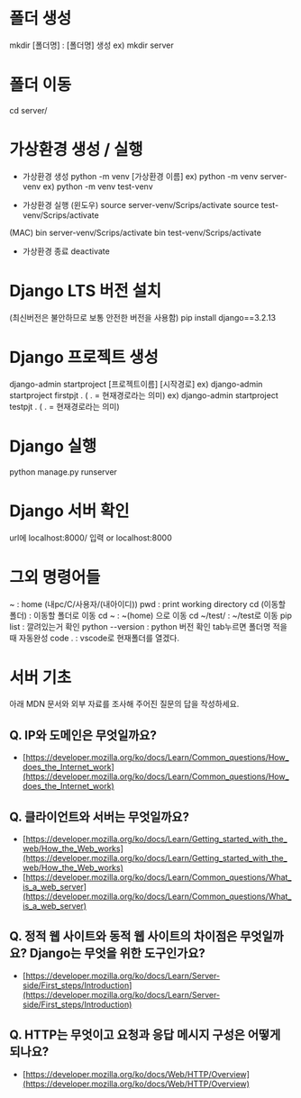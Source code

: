 # 폴더 생성
mkdir [폴더명] : [폴더명] 생성
ex) mkdir server

# 폴더 이동
cd server/

# 가상환경 생성 / 실행

- 가상환경 생성
python -m venv [가상환경 이름]
ex) python -m venv server-venv
ex) python -m venv test-venv

- 가상환경 실행
(윈도우)
source server-venv/Scrips/activate
source test-venv/Scrips/activate

(MAC)
bin server-venv/Scrips/activate
bin test-venv/Scrips/activate

- 가상환경 종료
deactivate

# Django LTS 버전 설치
(최신버전은 불안하므로 보통 안전한 버전을 사용함)
pip install django==3.2.13

# Django 프로젝트 생성

django-admin startproject [프로젝트이름] [시작경로]
ex) django-admin startproject firstpjt . ( . = 현재경로라는 의미)
ex) django-admin startproject testpjt . ( . = 현재경로라는 의미)

# Django 실행

python manage.py runserver

# Django 서버 확인

url에 localhost:8000/ 입력
or localhost:8000



# 그외 명령어들
~ : home (내pc/C/사용자/(내아이디))
pwd : print working directory
cd (이동할 폴더) : 이동할 폴더로 이동
cd ~ : ~(home) 으로 이동
cd ~/test/ : ~/test로 이동
pip list : 깔려있는거 확인
python --version : python 버전 확인
tab누르면 폴더명 적을때 자동완성
code . : vscode로 현재폴더를 열겠다.



# 서버 기초

아래 MDN 문서와 외부 자료를 조사해 주어진 질문의 답을 작성하세요.

## Q. IP와 도메인은 무엇일까요?

- [https://developer.mozilla.org/ko/docs/Learn/Common_questions/How_does_the_Internet_work](https://developer.mozilla.org/ko/docs/Learn/Common_questions/How_does_the_Internet_work)

## Q. 클라이언트와 서버는 무엇일까요?

- [https://developer.mozilla.org/ko/docs/Learn/Getting_started_with_the_web/How_the_Web_works](https://developer.mozilla.org/ko/docs/Learn/Getting_started_with_the_web/How_the_Web_works)
- [https://developer.mozilla.org/ko/docs/Learn/Common_questions/What_is_a_web_server](https://developer.mozilla.org/ko/docs/Learn/Common_questions/What_is_a_web_server)

## Q. 정적 웹 사이트와 동적 웹 사이트의 차이점은 무엇일까요? Django는 무엇을 위한 도구인가요?

- [https://developer.mozilla.org/ko/docs/Learn/Server-side/First_steps/Introduction](https://developer.mozilla.org/ko/docs/Learn/Server-side/First_steps/Introduction)

## Q. HTTP는 무엇이고 요청과 응답 메시지 구성은 어떻게 되나요?

- [https://developer.mozilla.org/ko/docs/Web/HTTP/Overview](https://developer.mozilla.org/ko/docs/Web/HTTP/Overview)



